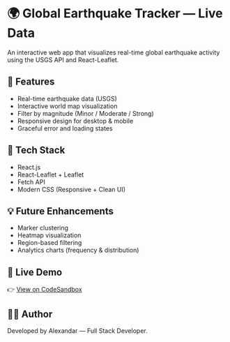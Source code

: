 # 🌍 Global Earthquake Tracker — Live Data

An interactive web app that visualizes real-time global earthquake activity using the USGS API and React-Leaflet.

## 🚀 Features

- Real-time earthquake data (USGS)
- Interactive world map visualization
- Filter by magnitude (Minor / Moderate / Strong)
- Responsive design for desktop & mobile
- Graceful error and loading states

## 🧰 Tech Stack

- React.js
- React-Leaflet + Leaflet
- Fetch API
- Modern CSS (Responsive + Clean UI)

## 💡 Future Enhancements

- Marker clustering
- Heatmap visualization
- Region-based filtering
- Analytics charts (frequency & distribution)

## 🔗 Live Demo

👉 [View on CodeSandbox](https://codesandbox.io/p/live/fc440ba1-2bc1-423b-a9f2-de0ca11d7de6)

## 🧑‍💻 Author

Developed by Alexandar — Full Stack Developer.
